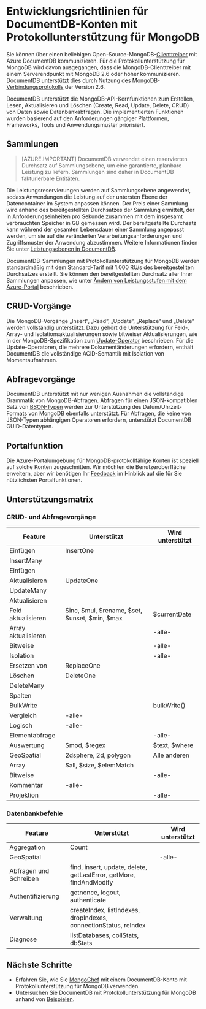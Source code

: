 <properties 
	pageTitle="Entwicklungsrichtlinien für DocumentDB-Konten mit Protokollunterstützung für MongoDB (Vorschau) | Microsoft Azure" 
	description="Informieren Sie sich über Entwicklungsrichtlinien für DocumentDB-Konten mit Protokollunterstützung für MongoDB (jetzt als Vorschau verfügbar)." 
	services="documentdb" 
	authors="andrewhoh" 
	manager="jhubbard" 
	editor="" 
	documentationCenter=""/>

<tags 
	ms.service="documentdb" 
	ms.workload="data-services" 
	ms.tgt_pltfrm="na" 
	ms.devlang="na" 
	ms.topic="article" 
	ms.date="09/15/2016" 
	ms.author="anhoh"/>

# Entwicklungsrichtlinien für DocumentDB-Konten mit Protokollunterstützung für MongoDB

Sie können über einen beliebigen Open-Source-MongoDB-[Clienttreiber](https://docs.mongodb.org/ecosystem/drivers/) mit Azure DocumentDB kommunizieren. Für die Protokollunterstützung für MongoDB wird davon ausgegangen, dass die MongoDB-Clienttreiber mit einem Serverendpunkt mit MongoDB 2.6 oder höher kommunizieren. DocumentDB unterstützt dies durch Nutzung des MongoDB-[Verbindungsprotokolls](https://docs.mongodb.org/manual/reference/mongodb-wire-protocol/) der Version 2.6.

DocumentDB unterstützt die MongoDB-API-Kernfunktionen zum Erstellen, Lesen, Aktualisieren und Löschen (Create, Read, Update, Delete, CRUD) von Daten sowie Datenbankabfragen. Die implementierten Funktionen wurden basierend auf den Anforderungen gängiger Plattformen, Frameworks, Tools und Anwendungsmuster priorisiert.

## Sammlungen

> [AZURE.IMPORTANT] DocumentDB verwendet einen reservierten Durchsatz auf Sammlungsebene, um eine garantierte, planbare Leistung zu liefern. Sammlungen sind daher in DocumentDB fakturierbare Entitäten.

Die Leistungsreservierungen werden auf Sammlungsebene angewendet, sodass Anwendungen die Leistung auf der untersten Ebene der Datencontainer im System anpassen können. Der Preis einer Sammlung wird anhand des bereitgestellten Durchsatzes der Sammlung ermittelt, der in Anforderungseinheiten pro Sekunde zusammen mit dem insgesamt verbrauchten Speicher in GB gemessen wird. Der bereitgestellte Durchsatz kann während der gesamten Lebensdauer einer Sammlung angepasst werden, um sie auf die veränderten Verarbeitungsanforderungen und Zugriffsmuster der Anwendung abzustimmen. Weitere Informationen finden Sie unter [Leistungsebenen in DocumentDB](documentdb-performance-levels.md).

DocumentDB-Sammlungen mit Protokollunterstützung für MongoDB werden standardmäßig mit dem Standard-Tarif mit 1.000 RU/s des bereitgestellten Durchsatzes erstellt. Sie können den bereitgestellten Durchsatz aller Ihrer Sammlungen anpassen, wie unter [Ändern von Leistungsstufen mit dem Azure-Portal](documentdb-performance-levels.md#changing-performance-levels-using-the-azure-portal) beschrieben.

## CRUD-Vorgänge

Die MongoDB-Vorgänge „Insert“, „Read“, „Update“, „Replace“ und „Delete“ werden vollständig unterstützt. Dazu gehört die Unterstützung für Feld-, Array- und Isolationsaktualisierungen sowie bitweiser Aktualisierungen, wie in der MongoDB-Spezifikation zum [Update-Operator](https://docs.mongodb.org/manual/reference/operator/update/) beschrieben. Für die Update-Operatoren, die mehrere Dokumentänderungen erfordern, enthält DocumentDB die vollständige ACID-Semantik mit Isolation von Momentaufnahmen.

## Abfragevorgänge

DocumentDB unterstützt mit nur wenigen Ausnahmen die vollständige Grammatik von MongoDB-Abfragen. Abfragen für einen JSON-kompatiblen Satz von [BSON-Typen](https://docs.mongodb.org/manual/reference/bson-types/) werden zur Unterstützung des Datum/Uhrzeit-Formats von MongoDB ebenfalls unterstützt. Für Abfragen, die keine von JSON-Typen abhängigen Operatoren erfordern, unterstützt DocumentDB GUID-Datentypen.

## Portalfunktion
Die Azure-Portalumgebung für MongoDB-protokollfähige Konten ist speziell auf solche Konten zugeschnitten. Wir möchten die Benutzeroberfläche erweitern, aber wir benötigen Ihr [Feedback](mailto:askdocdb@microsoft.com?subject=DocumentDB%20Protocol%20Support%20for%20MongoDB%20Preview%20Portal%20Experience) im Hinblick auf die für Sie nützlichsten Portalfunktionen.

## Unterstützungsmatrix


### CRUD- und Abfragevorgänge

Feature|Unterstützt|Wird unterstützt
---|---|---
Einfügen|InsertOne| 
 |InsertMany| 
 |Einfügen| 
Aktualisieren|UpdateOne| 
 |UpdateMany| 
 |Aktualisieren| 
Feld aktualisieren|$inc, $mul, $rename, $set, $unset, $min, $max|$currentDate| 
Array aktualisieren| |-alle-
Bitweise| |-alle-
Isolation| |-alle-
Ersetzen von|ReplaceOne| 
Löschen|DeleteOne | 
 |DeleteMany| 
 |Spalten| 
BulkWrite| |bulkWrite()
Vergleich|-alle-| 
Logisch|-alle-| 
Elementabfrage| |-alle-
Auswertung|$mod, $regex |$text, $where
GeoSpatial|2dsphere, 2d, polygon|Alle anderen
Array|$all, $size, $elemMatch|
Bitweise| |-alle-
Kommentar|-alle-| 
Projektion| |-alle-


### Datenbankbefehle

Feature|Unterstützt|Wird unterstützt
---|---|---
Aggregation|Count| 
GeoSpatial| |-alle-
Abfragen und Schreiben|find, insert, update, delete, getLastError, getMore, findAndModify| 
Authentifizierung|getnonce, logout, authenticate| 
Verwaltung|createIndex, listIndexes, dropIndexes, connectionStatus, reIndex| 
Diagnose|listDatabases, collStats, dbStats| 

## Nächste Schritte

- Erfahren Sie, wie Sie [MongoChef](documentdb-mongodb-mongochef.md) mit einem DocumentDB-Konto mit Protokollunterstützung für MongoDB verwenden.
- Untersuchen Sie DocumentDB mit Protokollunterstützung für MongoDB anhand von [Beispielen](documentdb-mongodb-samples.md).

 

<!---HONumber=AcomDC_0921_2016-->